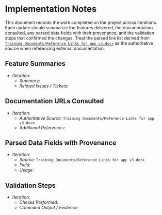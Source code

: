 # Implementation Notes

This document records the work completed on the project across iterations. Each update should summarize the features delivered, the documentation consulted, any parsed data fields with their provenance, and the validation steps that confirmed the changes. Treat the parsed link list derived from [`Training Documents/Reference Links for app v3.docx`](Training%20Documents/Reference%20Links%20for%20app%20v3.docx) as the authoritative source when referencing external documentation.

## Feature Summaries
- _Iteration:_ 
  - _Summary:_ 
  - _Related Issues / Tickets:_ 

## Documentation URLs Consulted
- _Iteration:_ 
  - _Authoritative Source:_ `Training Documents/Reference Links for app v3.docx`
  - _Additional References:_ 

## Parsed Data Fields with Provenance
- _Iteration:_ 
  - _Source:_ `Training Documents/Reference Links for app v3.docx`
  - _Field:_ 
  - _Usage:_ 

## Validation Steps
- _Iteration:_ 
  - _Checks Performed:_ 
  - _Command Output / Evidence:_ 
